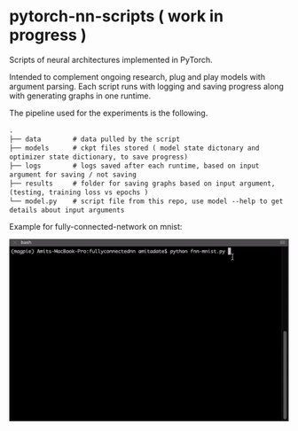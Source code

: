 # pytorch-nn-scripts ( work in progress )

Scripts of neural architectures implemented in PyTorch. 

Intended to complement ongoing research, plug and play models with argument parsing. Each script runs with logging and saving progress along with generating graphs in one runtime.  

The pipeline used for the experiments is the following. 

    .
    ├── data        # data pulled by the script 
    ├── models      # ckpt files stored ( model state dictonary and optimizer state dictionary, to save progress)
    ├── logs        # logs saved after each runtime, based on input argument for saving / not saving
    ├── results     # folder for saving graphs based on input argument, (testing, training loss vs epochs )
    └── model.py    # script file from this repo, use model --help to get details about input arguments

Example for fully-connected-network on mnist: 

![](trial.gif)
